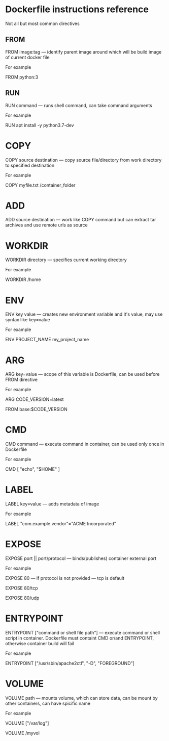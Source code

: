 # Dockerfile instructions reference
Not all but most common directives

## FROM
FROM image:tag — identify parent image around which will be build image of current docker file


For example

FROM python:3

## RUN
RUN command — runs shell command, can take command arguments


For example

RUN apt install -y python3.7-dev

# COPY
COPY source destination — copy source file/directory from work directory to specified destination


For example

COPY myfile.txt /container_folder

# ADD
ADD source destination — work like COPY command but can extract tar archives and use remote urls as source

# WORKDIR
WORKDIR directory — specifies current working directory


For example

WORKDIR /home

# ENV
ENV key value — creates new environment variable and it's value, may use syntax like key=value


For example

ENV PROJECT_NAME my_project_name

# ARG
ARG key=value — scope of this variable is Dockerfile, can be used before FROM directive


For example

ARG CODE_VERSION=latest

FROM base:$CODE_VERSION

# CMD
CMD command — execute command in container, can be used only once in Dockerfile


For example

CMD [ "echo", "$HOME" ]

# LABEL
LABEL key=value — adds metadata of image


For example

LABEL "com.example.vendor"="ACME Incorporated"

# EXPOSE
EXPOSE port || port/protocol — binds(publishes) container external port


For example

EXPOSE 80 — if protocol is not provided — tcp is default

EXPOSE 80/tcp

EXPOSE 80/udp

# ENTRYPOINT
ENTRYPOINT ["command or shell file path"] — execute command or shell script in container. Dockerfile must containt CMD or/and ENTRYPOINT, otherwise container build will fail


For example

ENTRYPOINT ["/usr/sbin/apache2ctl", "-D", "FOREGROUND"]

# VOLUME
VOLUME path — mounts volume, which can store data, can be mount by other containers, can have spicific name


For example

VOLUME ["/var/log"]

VOLUME /myvol

